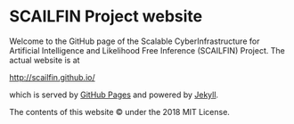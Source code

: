 # SCAILFIN Project website

Welcome to the GitHub page of the Scalable CyberInfrastructure for Artificial Intelligence and Likelihood Free Inference (SCAILFIN) Project. The actual website is at

http://scailfin.github.io/

which is served by [GitHub Pages](https://pages.github.com/) and powered by [Jekyll](https://github.com/jekyll).

The contents of this website &copy; under the 2018 MIT License.

